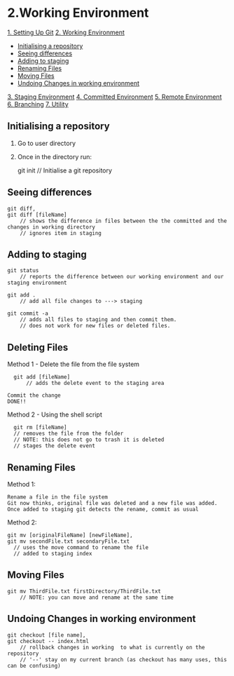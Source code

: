 
2.Working Environment
=====================     
[1. Setting Up Git](01-SettingUpGit.md)
[2. Working Environment](02-WorkingEnvironment.md)
<!-- TOC -->

- [Initialising a repository](#initialising-a-repository)
- [Seeing differences](#seeing-differences)
- [Adding to staging](#adding-to-staging)
- [Renaming Files](#renaming-files)
- [Moving Files](#moving-files)
- [Undoing Changes in working environment](#undoing-changes-in-working-environment)

<!-- /TOC -->
[3. Staging Environment](03-StagingEnvironment.md)
[4. Committed Environment](04-CommittedEnvironment.md)
[5. Remote Environment](05-RemoteEnvironment.md)
[6. Branching](06-Branching.md)
[7. Utility](07-Utility.md)                                                                                      

## Initialising a repository

1) Go to user directory
2) Once in the directory run: 
	
	git init    // Initialise a git repository


## Seeing differences

	git diff, 
	git diff [fileName]
		// shows the difference in files between the the committed and the changes in working directory
		// ignores item in staging


## Adding to staging

	git status
		// reports the difference between our working environment and our staging environment

	git add .
		// add all file changes to ---> staging

	git commit -a
		// adds all files to staging and then commit them.
		// does not work for new files or deleted files.	


Deleting Files
--------------

  Method 1 - Delete the file from the file system

	  git add [fileName]
		  // adds the delete event to the staging area
      
    Commit the change
    DONE!!

 
  Method 2 - Using the shell script

	  git rm [fileName]
      // removes the file from the folder
      // NOTE: this does not go to trash it is deleted
      // stages the delete event 


## Renaming Files

  Method 1:

    Rename a file in the file system
    Git now thinks, original file was deleted and a new file was added.
    Once added to staging git detects the rename, commit as usual 

  Method 2:
  
    git mv [originalFileName] [newFileName],
    git mv secondFile.txt secondaryFile.txt
      // uses the move command to rename the file
      // added to staging index


## Moving Files

	git mv ThirdFile.txt firstDirectory/ThirdFile.txt
		// NOTE: you can move and rename at the same time



## Undoing Changes in working environment
	
	git checkout [file name],
	git checkout -- index.html
		// rollback changes in working  to what is currently on the repository
		// '--' stay on my current branch (as checkout has many uses, this can be confusing)

